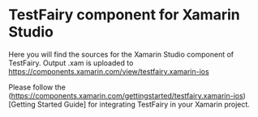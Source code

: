 # TestFairy component for Xamarin Studio

Here you will find the sources for the Xamarin Studio component of TestFairy. Output .xam is uploaded to https://components.xamarin.com/view/testfairy.xamarin-ios 

Please follow the (https://components.xamarin.com/gettingstarted/testfairy.xamarin-ios)[Getting Started Guide] for integrating TestFairy in your Xamarin project.

